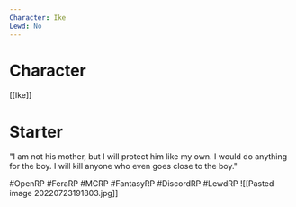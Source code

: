 ```yaml
---
Character: Ike
Lewd: No
---
```

# Character
[[Ike]]

# Starter
"I am not his mother, but I will protect him like my own. I would do anything for the boy. I will kill anyone who even goes close to the boy."

#OpenRP #FeraRP #MCRP #FantasyRP #DiscordRP #LewdRP 
![[Pasted image 20220723191803.jpg]]